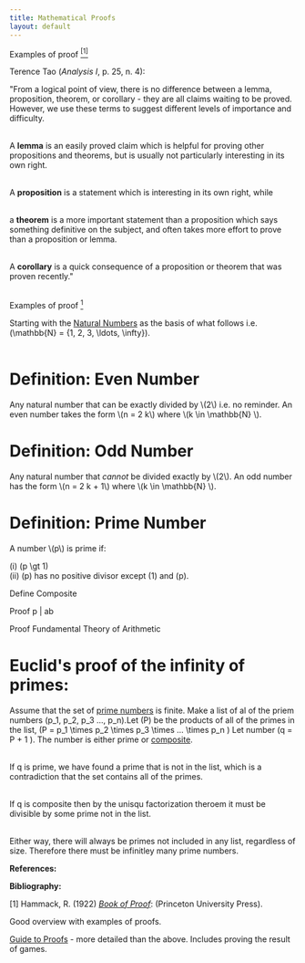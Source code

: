 ```yaml
---
title: Mathematical Proofs
layout: default
---
```


<p>
Examples of proof <a href="#note1"><sup>[1]</sup></a>
</p>

<p style="text-align: left">Terence Tao (<i>Analysis I</i>, p. 25, n. 4):</p>

<p>
"From a logical point of view, there is no difference between a lemma, proposition, theorem, or corollary - they are all claims waiting to be proved. However, we use these terms to suggest different levels of importance and difficulty.<br><br>

A <b>lemma</b> is an easily proved claim which is helpful for proving other propositions and theorems, but is usually not particularly interesting in its own right.<br><br>

A <b>proposition</b> is a statement which is interesting in its own right, while<br><br>

a <b>theorem</b> is a more important statement than a proposition which says something definitive on the subject, and often takes more effort to prove than a proposition or lemma. <br><br>

A <b>corollary</b> is a quick consequence of a proposition or theorem that was proven recently."<br><br>

</p>

<p>
Examples of proof <a href="#1"><sup>1</sup></a>
</p>

<p>

Starting with the <a href="https://en.wikipedia.org/wiki/Natural_number">Natural Numbers</a> as the basis of what follows i.e. \(\mathbb{N} = \{1, 2, 3, \ldots, \infty\}\). <br><br>

</p>

<h1 style="text-align: left">Definition: Even Number</h1>
<p>
Any natural number that can be exactly divided by \(2\) i.e. no reminder.
An even number takes the form \(n = 2 k\) where \(k \in \mathbb{N} \).
</p>


<h1 style="text-align: left">Definition: Odd Number</h1>
<p>
Any natural number that <i>cannot</i> be divided exactly by \(2\). An odd number has the form \(n = 2 k + 1\) where \(k \in \mathbb{N} \).
</p>


<h1 style="text-align: left">Definition: Prime Number</h1>
<p>
A number \(p\) is prime if:<br>

(i)  \(p \gt 1\) <br>
(ii) \(p\) has no positive divisor except \(1\) and \(p\).<br>
</p>



Define Composite

Proof p | ab

Proof Fundamental Theory of Arithmetic


</p>





<h1 style="text-align: left">Euclid's proof of the infinity of primes:</h1>

<p>

Assume that the set of <a href="https://en.wikipedia.org/wiki/Prime_number">prime numbers</a> is finite. Make a list of al of the priem numbers \(p_1, p_2, p_3 ..., p_n\).Let \(P\) be the products of all of the primes in the list, \(P = p_1 \times p_2 \times p_3 \times ... \times p_n \)
Let number \(q = P + 1 \). The number is either prime or <a href="https://en.wikipedia.org/wiki/Composite_number">composite</a>. <br><br>

If q is prime, we have found a prime that is not in the list, which is a contradiction that the set contains all of the primes. <br><br>

If q is composite  then by the unisqu factorization theroem it must be divisible  by some prime not in the list.  <br><br>

Either way, there will always be primes not included in any list, regardless of size. Therefore there must be infinitley many prime numbers.



</p>

<b>References:</b>



<b>Bibliography:</b>

<p id="note1">[1] Hammack, R. (1922) <i><a href="https://www.people.vcu.edu/~rhammack/BookOfProof/Main.pdf ">Book of Proof</a></i>: (Princeton University Press).</p>
Good overview with examples of proofs.

[Guide to Proofs](https://web.stanford.edu/class/archive/cs/cs103/cs103.1164/handouts/070%20Guide%20to%20Proofs.pdf) - more detailed than the above. Includes proving the result of games.
